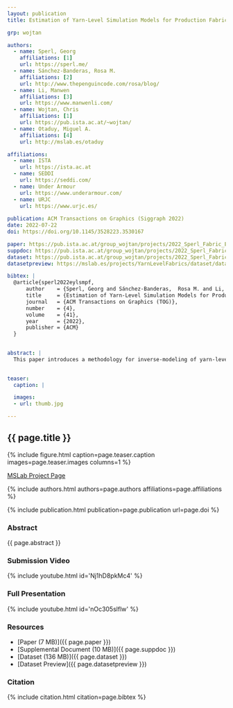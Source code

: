 ```yaml
---
layout: publication
title: Estimation of Yarn-Level Simulation Models for Production Fabrics

grp: wojtan

authors:
  - name: Sperl, Georg
    affiliations: [1]
    url: https://sperl.me/
  - name: Sánchez-Banderas, Rosa M.
    affiliations: [2]
    url: http://www.thepenguincode.com/rosa/blog/
  - name: Li, Manwen
    affiliations: [3]
    url: https://www.manwenli.com/
  - name: Wojtan, Chris
    affiliations: [1]
    url: https://pub.ista.ac.at/~wojtan/
  - name: Otaduy, Miguel A.
    affiliations: [4]
    url: http://mslab.es/otaduy

affiliations:
  - name: ISTA
    url: https://ista.ac.at
  - name: SEDDI
    url: https://seddi.com/
  - name: Under Armour
    url: https://www.underarmour.com/
  - name: URJC
    url: https://www.urjc.es/
  
publication: ACM Transactions on Graphics (Siggraph 2022)
date: 2022-07-22
doi: https://doi.org/10.1145/3528223.3530167

paper: https://pub.ista.ac.at/group_wojtan/projects/2022_Sperl_Fabric_Estimation/sperl2022eylsmpf.pdf
suppdoc: https://pub.ista.ac.at/group_wojtan/projects/2022_Sperl_Fabric_Estimation/sperl2022eylsmpf_supplementary.pdf
dataset: https://pub.ista.ac.at/group_wojtan/projects/2022_Sperl_Fabric_Estimation/dataset.zip
datasetpreview: https://mslab.es/projects/YarnLevelFabrics/dataset/dataset_preview.html

bibtex: |
  @article{sperl2022eylsmpf,
      author    = {Sperl, Georg and Sánchez-Banderas,  Rosa M. and Li, Manwen and Wojtan, Chris and Otaduy, Miguel A.},
      title     = {Estimation of Yarn-Level Simulation Models for Production Fabrics},
      journal   = {ACM Transactions on Graphics (TOG)},
      number    = {4},
      volume    = {41},
      year      = {2022},
      publisher = {ACM}
  }
  

abstract: |
  This paper introduces a methodology for inverse-modeling of yarn-level mechanics of cloth, based on the mechanical response of fabrics in the real world. We compiled a database from physical tests of several different knitted fabrics used in the textile industry. These data span different types of complex knit patterns, yarn compositions, and fabric finishes, and the results demonstrate diverse physical properties like stiffness, nonlinearity, and anisotropy. We then develop a system for approximating these mechanical responses with yarn-level cloth simulation. To do so, we introduce an efficient pipeline for converting between fabric-level data and yarn-level simulation, including a novel swatch-level approximation for speeding up computation, and some small-but-necessary extensions to yarn-level models used in computer graphics.
  

teaser:
  caption: |

  images:
  - url: thumb.jpg

---
```


## {{ page.title }}

{% include figure.html caption=page.teaser.caption images=page.teaser.images columns=1 %}

<a href="https://mslab.es/projects/YarnLevelFabrics/"><span class="glyphicon glyphicon-new-window"></span> MSLab Project Page</a>

{% include authors.html authors=page.authors affiliations=page.affiliations %}

{% include publication.html publication=page.publication url=page.doi %}

### Abstract

{{ page.abstract }}

### Submission Video

{% include youtube.html id='Nj1hD8pkMc4' %}

### Full Presentation

{% include youtube.html id='nOc305slflw' %}

### Resources

* [Paper (7 MB)]({{ page.paper }})
* [Supplemental Document (10 MB)]({{ page.suppdoc }})
* [Dataset (136 MB)]({{ page.dataset }})
* [Dataset Preview]({{ page.datasetpreview }})

### Citation

{% include citation.html citation=page.bibtex %}
